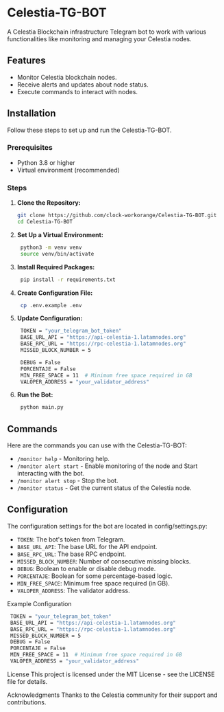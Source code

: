 # Celestia-TG-BOT

A Celestia Blockchain infrastructure Telegram bot to work with various functionalities like monitoring and managing your Celestia nodes.

## Features

- Monitor Celestia blockchain nodes.
- Receive alerts and updates about node status.
- Execute commands to interact with nodes.

## Installation

Follow these steps to set up and run the Celestia-TG-BOT.

### Prerequisites

- Python 3.8 or higher
- Virtual environment (recommended)

### Steps

1. **Clone the Repository:**
   ```bash
   git clone https://github.com/clock-workorange/Celestia-TG-BOT.git
   cd Celestia-TG-BOT

2. **Set Up a Virtual Environment:**
   ```bash
    python3 -m venv venv
    source venv/bin/activate
3. **Install Required Packages:**
   ```bash
    pip install -r requirements.txt

4. **Create Configuration File:**

   ```bash
    cp .env.example .env

5. **Update Configuration:**

   ```bash
    TOKEN = "your_telegram_bot_token"
    BASE_URL_API = "https://api-celestia-1.latamnodes.org"
    BASE_RPC_URL = "https://rpc-celestia-1.latamnodes.org"
    MISSED_BLOCK_NUMBER = 5

    DEBUG = False
    PORCENTAJE = False
    MIN_FREE_SPACE = 11  # Minimum free space required in GB
    VALOPER_ADDRESS = "your_validator_address"

6. **Run the Bot:**
   ```bash
    python main.py

## Commands
Here are the commands you can use with the Celestia-TG-BOT:

- ```/monitor help``` - Monitoring help.
- ```/monitor alert start``` - Enable monitoring of the node and Start interacting with the bot.
- ```/monitor alert stop``` - Stop the bot.
- ```/monitor status``` - Get the current status of the Celestia node.

## Configuration
The configuration settings for the bot are located in config/settings.py:

- ```TOKEN```: The bot's token from Telegram.
- ```BASE_URL_API```: The base URL for the API endpoint.
- ```BASE_RPC_URL```: The base RPC endpoint.
- ```MISSED_BLOCK_NUMBER```: Number of consecutive missing blocks.
- ```DEBUG```: Boolean to enable or disable debug mode.
- ```PORCENTAJE```: Boolean for some percentage-based logic.
- ```MIN_FREE_SPACE```: Minimum free space required (in GB).
- ```VALOPER_ADDRESS```: The validator address.

Example Configuration
   ```bash
    TOKEN = "your_telegram_bot_token"
    BASE_URL_API = "https://api-celestia-1.latamnodes.org"
    BASE_RPC_URL = "https://rpc-celestia-1.latamnodes.org"
    MISSED_BLOCK_NUMBER = 5
    DEBUG = False
    PORCENTAJE = False
    MIN_FREE_SPACE = 11  # Minimum free space required in GB
    VALOPER_ADDRESS = "your_validator_address"
   ```
License
This project is licensed under the MIT License - see the LICENSE file for details.

Acknowledgments
Thanks to the Celestia community for their support and contributions.
